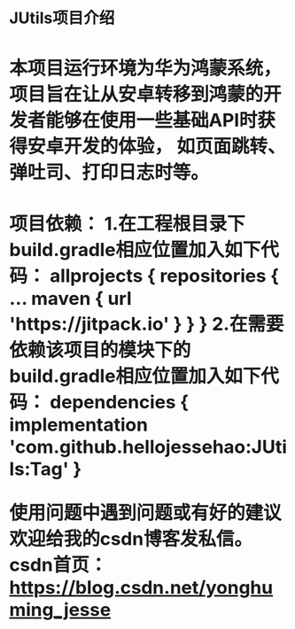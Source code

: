 <h1><b>JUtils项目介绍
<h3>本项目运行环境为华为鸿蒙系统，项目旨在让从安卓转移到鸿蒙的开发者能够在使用一些基础API时获得安卓开发的体验，
如页面跳转、弹吐司、打印日志时等。
</h3>
<h3>
项目依赖：
1.在工程根目录下build.gradle相应位置加入如下代码：
allprojects {
		repositories {
			...
			maven { url 'https://jitpack.io' }
		}
	}
2.在需要依赖该项目的模块下的build.gradle相应位置加入如下代码：
dependencies {
	       implementation 'com.github.hellojessehao:JUtils:Tag'
}

<b>使用问题中遇到问题或有好的建议欢迎给我的csdn博客发私信。
<b>csdn首页：https://blog.csdn.net/yonghuming_jesse
</h3>
